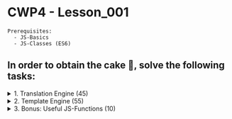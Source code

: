 # CWP4 - Lesson_001

    Prerequisites:
      - JS-Basics
      - JS-Classes (ES6)
## In order to obtain the cake 🍰, solve the following tasks:

<details>
    <summary>1. Translation Engine (45)</summary>

### Develop the functionality of a Translation Engine, in order to translate Text in at least two languages.

Open /js/kwm.js and create a Translator-Class (KWM_Translator). 
   1. In the constructor, expect multiple languages as the only parameter [(Spread Syntax)](https://developer.mozilla.org/en-US/docs/Web/JavaScript/Reference/Operators/Spread_syntax).
   2. For each language passed in the arguments, add a [member variable](https://en.wikipedia.org/wiki/Member_variable#:~:text=In%20object%2Doriented%20programming%2C%20a,its%20methods%20(member%20functions)).
   3. Declare one additional member variable that stores the current language.
      1. The first given language should serve as the default current language.
   4. A new Translator-Object should be invocable by the following command:
      ```
      let translator = new KWM_Translator("de", "en", "ru");
      ```
   5. Find a way to store your Resource Strings in a way the translator can access and connect them to its members.
   
      <details>
        <summary>What are Resource Strings?</summary>
         
      Resources can be stored as key-value pairs. For example:
      ```
      const KWM_Resources = {
        "de": {
            hello_world: "Hallo Welt",
            it_is_me: "Ich bin's",
        },
        "en": {
            hello_world: "Hello world",
            it_is_me: "It's me",
        },
        "ru": {
            hello_world: "Здравствуйте мир",
            it_is_me: "Это я",
        }
      };
      ```

      Resource strings are specific string constants.
      The main purpose of resource strings is the localization (language translation) of the software.
      Imagine you want to build a software both in French and English:
      Instead of translating all texts in the markup and the JS-Code, you just need to modify a list of strings.
   
      Each language should have the same amount of resource strings.
      Each string should be attached to an identifier (key). 
      The software only knows the key of the text you want to display.
      Depending on the chosen output-language, the according value for that key will be parsed.

      ```
      <article>
          <p><%>hello_world<%>!</p>
          <p><%>it_is_me<%>!</p>
      </article>
      ```
      </details>
   6. Write a method **translate(key, language=this.currentLanguage)** that returns the value for the key in the given (or default) language.
   7. Don't forget to care for exceptions. What happens if you try to translate a key while lacking an according Resource String in the current language (The first Bonus-Task might be of help here 😎)?
      
<details>
<summary>Test-Example</summary>

Given function-call:
   ```
   let translator = new KWM_Translator("de", "en", "ru");
   
   console.log(translator.translate("hello_world"));
   console.log(translator.translate("it_is_me", "en"));
   
   translator.currentLanguage = "ru";
   
   console.log(translator.translate("hello_world"));
   console.log(translator.translate("non_existing_key", "en"));
   ```

Wanted result on console:
   ```
   Hallo Welt
   It's me
   Здравствуйте мир
   --Missing translation: non_existing_key--
   ```

</details>

8. Enjoy the Cake 🍰!
</details>
<details>
     <summary>2. Template Engine (55)</summary>

### Develop the functionality of a Template Engine, in order to render Templates dynamically.

1. You can - for now - keep working in /js/kwm.js
2. Write a function renderTemplate() that receives a **template**, a **container** and an [optional object](https://flexiple.com/optional-parameter-javascript/) **values** as parameters.
   1. The template-argument is a string that contains HTML-Markup. Within this string, there can be tags like "<%>" and "<&>".
      1. A word within two <%>-tags is a key for translation.
      2. A word within two <&>-tags is a key for dynamic data.
      Example:
          ```
          <article>
              <p><%>my_name_is<%> <&>my_name<&></p>
          </article>
          ```
   2. The container-argument is an actual DOM-Element. This specifies, where the template should be rendered into.
   3. The values-object (optional) contains data in key-value-pairs, that is meant to be inserted into the <&>-reserved spaces.
3. Your function renderTemplate() parses through the characters of the template until it finds the occurrence of either "<%>" or "<&>".
   1. Finding this pattern for the first time means, that it is an opening-tag (for either language, or data).
   2. Keep on searching for the second occurrence of the same tag.
   3. Congratulations. You have found the first opening- and closing-tag pair of either a translation- or data-placeholder.
   4. Now replace the content between those two tags with...
      1. A proper translation from your **Translation-Engine** in the current set language for <%>-tags.
      2. Data from your **values** object for <&>-tags.
   5. In order to search for patterns in a String in JS, you can use [Regular Expressions (regex)](https://developer.mozilla.org/en-US/docs/Web/JavaScript/Guide/Regular_Expressions). There are [nice free regex tools](https://regex101.com) available for more convenience. Use the [JavaScript exec() function](https://www.educba.com/javascript-exec/) to search for <u>the index of</u> a given regex within a String.
   6. Use your profound <u>substringing-skills</u>, to isolate the placeholders.
   7. In order to replace the placeholders in the template, you can use the [JavaScript replace() function](https://www.w3schools.com/jsref/jsref_replace.asp).
4. When you are done parsing through the whole template and replacing placeholders, paste the result into the container (overwride anything that was inside before).
<details>
<summary>Test-Example</summary>
    
Given function-call:
   ```
   const template = "<p><%>my_name_is<%> <&>my_name<&>.</p><p><%>age<%>: <&>my_age<&></p>";
   const container = document.getElementById("target_for_template"); //You can find this container in your index.html
   const values = {my_name: "Ronald McDonald", my_age: 45}; //Feel free to change this values to your personal credentials.
   
   renderTemplate(template, container, values);
  ```

Wanted result on the front-page (depending on current language):
   ```
   <article id="target_for_template">
       <p>Mein Name ist Ronald McDonald.</p>
       <p>Alter: 45</p>
   </article>
  ```

Don't forget to extend your Resources!
</details>

5. Enjoy the Cake 🍰!
</details>
<details>
<summary>3. Bonus: Useful JS-Functions (10)</summary>

### Write some useful JavaScript functions. You might need them any day.

1. isEmpty(variable) (3)
   1. Accepts **ANY** variable passed as argument
   2. returns true if:
      1. variable is null
      2. variable is undefined
      3. variable is an empty string
      4. variable is an empty object
      5. variable is an empty array
2. getOS() (2)
   1. Returns the Operating System of the client. OS is either
      1. Windows
      2. MacOS (acceptable also for iPad Pro & iPhone 6)
      3. Android
      4. iOS
3. clientHasCamera() (2)
   1. Returns true if the client posses a camera and our software is allowed to use it.
4. getIndexOfObjectInArrayByPropertyvalue(array, property, value) (3)
    1. Returns the Index of an object within an Array.
    2. The correct object is defined by its value of a property.
    <details>
    <summary>Example:</summary>

   ```
    const students = [ { name: "John", age: 20 }, { name: "Irina", age: 19 }, { name: "Ivan", age: 22 } ];
   
    let result = getIndexOfObjectInArrayByPropertyvalue(students, "name", "Irina");
    //Expected result: 1
    ```
   </details>
</details>